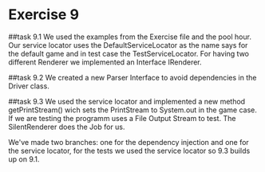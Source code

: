 # Exercise 9

##task 9.1
We used the examples from the Exercise file and the pool hour. Our service locator uses the DefaultServiceLocator as the name says for the default game and in test case the TestServiceLocator. For having two different Renderer we implemented an Interface IRenderer.

##task 9.2
We created a new Parser Interface to avoid dependencies in the Driver class.

##task 9.3
We used the service locator and implemented a new method getPrintStream() wich sets the PrintStream to System.out in the game case.
If we are testing the programm uses a File Output Stream to test. The SilentRenderer does the Job for us.

We've made two branches: one for the dependency injection and one for the service locator, for the tests we used the service locator so 9.3 builds up on 9.1.